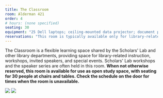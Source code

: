 ```yaml
---
title: The Classroom
room: Alderman 421
order: 4
# hours: (none specified)
seating: 30
equipment: "25 Dell laptops; ceiling-mounted data projector; document projector; instructor workstation with desktop, audio, and video."
reservations: "This room is typically available only for library-related instruction and activities. Please contact [libevents@virginia.edu](mailto:libevents@virginia.edu) for more information."
---
```


The Classroom is a flexible learning space shared by the Scholars' Lab and other library departments, providing space for library-related instruction, workshops, invited speakers, and special events. Scholars' Lab workshops and the speaker series are often held in this room. **When not otherwise reserved, this room is available for use as open study space, with seating for 30 people at chairs and tables. Check the schedule on the door for times when the room is unavailable.**

[![](http://www.scholarslab.org/wp-content/uploads/2012/10/slabalderman42101-110x110.jpg)](http://www.scholarslab.org/wp-content/uploads/2012/10/slabalderman42101.jpg) [![](http://www.scholarslab.org/wp-content/uploads/2012/10/slabalderman42102-110x110.jpg)](http://www.scholarslab.org/wp-content/uploads/2012/10/slabalderman42102.jpg)

<!--
 	
* **Size:** seating for 30 people
 	
* **Equipment:** 25 Dell laptops; ceiling-mounted data projector; document projector; instructor workstation with desktop, audio, and video.
 	
* **Reservations:** This room is typically available only for library-related instruction and activities. Please contact [libevents@virginia.edu](mailto:libevents@virginia.edu) for more information.

-->